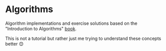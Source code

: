 # Algorithms

Algorithm implementations and exercise solutions based on the "Introduction to Algorithms" [book](https://dl.acm.org/doi/book/10.5555/1614191). 

This is not a tutorial but rather just me trying to understand these concepts better 😊
